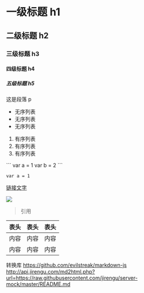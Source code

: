 # 一级标题 h1
## 二级标题 h2
### 三级标题 h3
#### 四级标题 h4
##### 五级标题 h5

这是段落 p

- 无序列表
- 无序列表
- 无序列表

1. 有序列表
2. 有序列表
3. 有序列表

\```
var a = 1
var b = 2
\```

`var a = 1`

[链接文字](http://jirengu.com)

![](http://jirengu.com/imgs/a.png)

> 引用

| 表头 | 表头 | 表头 |
| --- | --- | ---  |
| 内容 | 内容 | 内容 |
| 内容 | 内容 | 内容 |

转换库
https://github.com/evilstreak/markdown-js
http://api.jirengu.com/md2html.php?url=https://raw.githubusercontent.com/jirengu/server-mock/master/README.md

